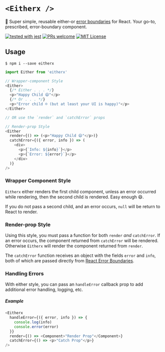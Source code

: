 # `<Eitherx />`

:pill: Super simple, reusable either-or [error boundaries][react-error-docs] for React. Your go-to, prescribed, error-boundary component.

[![tested with jest](https://img.shields.io/badge/tested_with-jest-99424f.svg)](https://github.com/facebook/jest)
[![PRs welcome](https://img.shields.io/badge/PRs-welcome-brightgreen.svg)](http://makeapullrequest.com)
[![MIT License](https://img.shields.io/github/license/mfix22/eitherx.svg)](https://github.com/mfix22/eitherx/blob/master/LICENSE)

## Usage

```shell
$ npm i --save eitherx
```

```javascript
import Either from 'eitherx'

// Wrapper-component Style
<Either>
  {/* Either . . . */}
  <p>"Happy Child 😄"</p>
  {/* Or . . . */}
  <p>"Error child ☹️ (but at least your UI is happy)"</p>
</Either>

// OR use the `render` and `catchError` props

// Render-prop Style
<Either
  render={() => (<p>"Happy Child 😄"</p>)}
  catchError={({ error, info }) => (
    <div>
      <p>{`Info: ${info}`}</p>
      <p>{`Error: ${error}`}</p>
    </div>
  )}
/>
```

### Wrapper Component Style

`Eitherx` either renders the first child component, unless an error occurred while rendering, then the second child is rendered. Easy enough 😄.

If you do not pass a second child, and an error occurs, `null` will be return to React to render.

### Render-prop Style

Using this style, you must pass a function for both `render` _and_ `catchError`. If an error occurs, the component
returned from `catchError` will be rendered. Otherwise `Eitherx` will render the component returned from `render`.

The `catchError` function receives an object with the fields `error` and `info`, both of which are passed directly from
[React Error Boundaries][react-error-docs-target].

[react-error-docs]: https://reactjs.org/blog/2017/07/26/error-handling-in-react-16.html
[react-error-docs-target]: https://reactjs.org/blog/2017/07/26/error-handling-in-react-16.html#introducing-error-boundaries

### Handling Errors

With either style, you can pass an `handleError` callback prop to add additional error handling, logging, etc.

##### Example

```javascript
<Eitherx
  handleError={({ error, info }) => {
    console.log(info)
    console.error(error)
  }}
  render={() => <Component>"Render Prop"</Component>}
  catchError={() => <p>"Catch Prop"</p>}
/>
```
